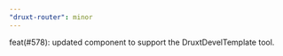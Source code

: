```yaml
---
"druxt-router": minor
---
```


feat(#578): updated component to support the DruxtDevelTemplate tool.
